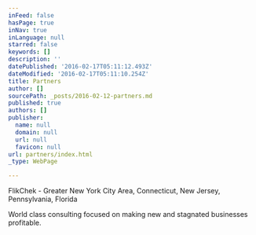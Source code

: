 ```yaml
---
inFeed: false
hasPage: true
inNav: true
inLanguage: null
starred: false
keywords: []
description: ''
datePublished: '2016-02-17T05:11:12.493Z'
dateModified: '2016-02-17T05:11:10.254Z'
title: Partners
author: []
sourcePath: _posts/2016-02-12-partners.md
published: true
authors: []
publisher:
  name: null
  domain: null
  url: null
  favicon: null
url: partners/index.html
_type: WebPage

---
```

FlikChek - Greater New York City Area, Connecticut, New Jersey, Pennsylvania, Florida

World class consulting focused on making new and stagnated businesses profitable.